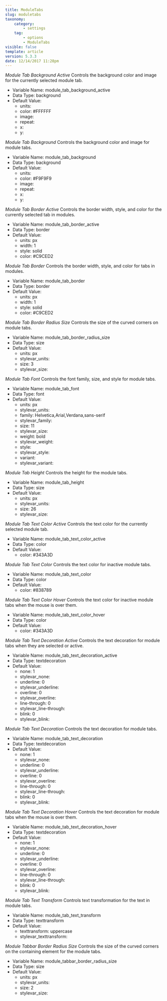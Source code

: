 ```yaml
---
title: ModuleTabs
slug: moduletabs
taxonomy:
    category:
        - settings
    tag:
        - options
        - ModuleTabs
visible: false
template: article
version: 5.3.3
date: 12/14/2017 11:28pm
---
```


<section class='option'>

*Module Tab Background Active*
Controls the background color and image for the currently selected module tab.



- Variable Name: module_tab_background_active
- Data Type: background
- Default Value: 
	- units: 
	- color: #FFFFFF
	- image: 
	- repeat: 
	- x: 
	- y: 


</section><section class='option'>

*Module Tab Background*
Controls the background color and image for module tabs.



- Variable Name: module_tab_background
- Data Type: background
- Default Value: 
	- units: 
	- color: #F9F9F9
	- image: 
	- repeat: 
	- x: 
	- y: 


</section><section class='option'>

*Module Tab Border Active*
Controls the border width, style, and color for the currently selected tab in modules.



- Variable Name: module_tab_border_active
- Data Type: border
- Default Value: 
	- units: px
	- width: 1
	- style: solid
	- color: #C9CED2


</section><section class='option'>

*Module Tab Border*
Controls the border width, style, and color for tabs in modules.



- Variable Name: module_tab_border
- Data Type: border
- Default Value: 
	- units: px
	- width: 1
	- style: solid
	- color: #C9CED2


</section><section class='option'>

*Module Tab Border Radius Size*
Controls the size of the curved corners on module tabs.



- Variable Name: module_tab_border_radius_size
- Data Type: size
- Default Value: 
	- units: px
	- stylevar_units: 
	- size: 3
	- stylevar_size: 


</section><section class='option'>

*Module Tab Font*
Controls the font family, size, and style for module tabs.



- Variable Name: module_tab_font
- Data Type: font
- Default Value: 
	- units: px
	- stylevar_units: 
	- family: Helvetica,Arial,Verdana,sans-serif
	- stylevar_family: 
	- size: 11
	- stylevar_size: 
	- weight: bold
	- stylevar_weight: 
	- style: 
	- stylevar_style: 
	- variant: 
	- stylevar_variant: 


</section><section class='option'>

*Module Tab Height*
Controls the height for the module tabs.



- Variable Name: module_tab_height
- Data Type: size
- Default Value: 
	- units: px
	- stylevar_units: 
	- size: 26
	- stylevar_size: 


</section><section class='option'>

*Module Tab Text Color Active*
Controls the text color for the currently selected module tab.



- Variable Name: module_tab_text_color_active
- Data Type: color
- Default Value: 
	- color: #343A3D


</section><section class='option'>

*Module Tab Text Color*
Controls the text color for inactive module tabs.



- Variable Name: module_tab_text_color
- Data Type: color
- Default Value: 
	- color: #838789


</section><section class='option'>

*Module Tab Text Color Hover*
Controls the text color for inactive module tabs when the mouse is over them.



- Variable Name: module_tab_text_color_hover
- Data Type: color
- Default Value: 
	- color: #343A3D


</section><section class='option'>

*Module Tab Text Decoration Active*
Controls the text decoration for module tabs when they are selected or active.



- Variable Name: module_tab_text_decoration_active
- Data Type: textdecoration
- Default Value: 
	- none: 1
	- stylevar_none: 
	- underline: 0
	- stylevar_underline: 
	- overline: 0
	- stylevar_overline: 
	- line-through: 0
	- stylevar_line-through: 
	- blink: 0
	- stylevar_blink: 


</section><section class='option'>

*Module Tab Text Decoration*
Controls the text decoration for module tabs.



- Variable Name: module_tab_text_decoration
- Data Type: textdecoration
- Default Value: 
	- none: 1
	- stylevar_none: 
	- underline: 0
	- stylevar_underline: 
	- overline: 0
	- stylevar_overline: 
	- line-through: 0
	- stylevar_line-through: 
	- blink: 0
	- stylevar_blink: 


</section><section class='option'>

*Module Tab Text Decoration Hover*
Controls the text decoration for module tabs when the mouse is over them.



- Variable Name: module_tab_text_decoration_hover
- Data Type: textdecoration
- Default Value: 
	- none: 1
	- stylevar_none: 
	- underline: 0
	- stylevar_underline: 
	- overline: 0
	- stylevar_overline: 
	- line-through: 0
	- stylevar_line-through: 
	- blink: 0
	- stylevar_blink: 


</section><section class='option'>

*Module Tab Text Transform*
Controls text transformation for the text in module tabs.



- Variable Name: module_tab_text_transform
- Data Type: texttransform
- Default Value: 
	- texttransform: uppercase
	- stylevar_texttransform: 


</section><section class='option'>

*Module Tabbar Border Radius Size*
Controls the size of the curved corners on the containing element for the module tabs.



- Variable Name: module_tabbar_border_radius_size
- Data Type: size
- Default Value: 
	- units: px
	- stylevar_units: 
	- size: 2
	- stylevar_size: 


</section>